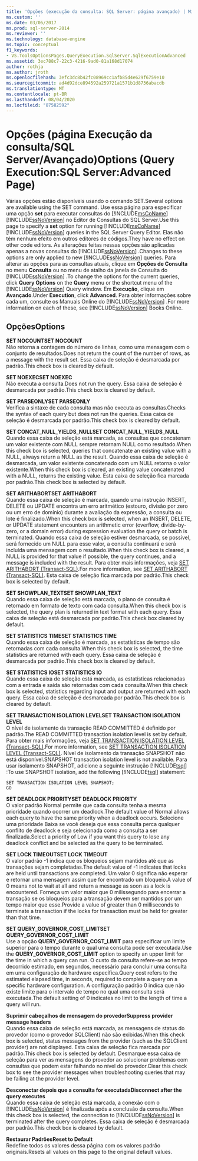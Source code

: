 ```yaml
---
title: 'Opções (execução da consulta: SQL Server: página avançado) | Microsoft Docs'
ms.custom: ''
ms.date: 03/06/2017
ms.prod: sql-server-2014
ms.reviewer: ''
ms.technology: database-engine
ms.topic: conceptual
f1_keywords:
- VS.ToolsOptionsPages.QueryExecution.SqlServer.SqlExecutionAdvanced
ms.assetid: 3ec788c7-22c3-4216-9ad0-81a168d17074
author: rothja
ms.author: jroth
ms.openlocfilehash: 3efc3dc8b42fc08969cc1afb85d4e629f6759e10
ms.sourcegitcommit: ad4d92dce894592a259721a1571b1d8736abacdb
ms.translationtype: MT
ms.contentlocale: pt-BR
ms.lasthandoff: 08/04/2020
ms.locfileid: "87582592"
---
```

# <a name="options-query-executionsql-serveradvanced-page"></a><span data-ttu-id="71b52-102">Opções (página Execução da consulta/SQL Server/Avançado)</span><span class="sxs-lookup"><span data-stu-id="71b52-102">Options (Query Execution:SQL Server:Advanced Page)</span></span>
  <span data-ttu-id="71b52-103">Várias opções estão disponíveis usando o comando SET.</span><span class="sxs-lookup"><span data-stu-id="71b52-103">Several options are available using the SET command.</span></span> <span data-ttu-id="71b52-104">Use essa página para especificar uma opção **set** para executar consultas do [!INCLUDE[msCoName](../includes/msconame-md.md)] [!INCLUDE[ssNoVersion](../includes/ssnoversion-md.md)] no Editor de Consultas do SQL Server.</span><span class="sxs-lookup"><span data-stu-id="71b52-104">Use this page to specify a **set** option for running [!INCLUDE[msCoName](../includes/msconame-md.md)] [!INCLUDE[ssNoVersion](../includes/ssnoversion-md.md)] queries in the SQL Server Query Editor.</span></span> <span data-ttu-id="71b52-105">Elas não têm nenhum efeito em outros editores de códigos.</span><span class="sxs-lookup"><span data-stu-id="71b52-105">They have no effect on other code editors.</span></span> <span data-ttu-id="71b52-106">As alterações feitas nessas opções são aplicadas apenas a novas consultas do [!INCLUDE[ssNoVersion](../includes/ssnoversion-md.md)] .</span><span class="sxs-lookup"><span data-stu-id="71b52-106">Changes to these options are only applied to new [!INCLUDE[ssNoVersion](../includes/ssnoversion-md.md)] queries.</span></span> <span data-ttu-id="71b52-107">Para alterar as opções para as consultas atuais, clique em **Opções de Consulta** no menu **Consulta** ou no menu de atalho da janela de Consulta do [!INCLUDE[ssNoVersion](../includes/ssnoversion-md.md)] .</span><span class="sxs-lookup"><span data-stu-id="71b52-107">To change the options for the current queries, click **Query Options** on the **Query** menu or the shortcut menu of the [!INCLUDE[ssNoVersion](../includes/ssnoversion-md.md)] Query window.</span></span> <span data-ttu-id="71b52-108">Em **Execução**, clique em **Avançado**.</span><span class="sxs-lookup"><span data-stu-id="71b52-108">Under **Execution**, click **Advanced**.</span></span> <span data-ttu-id="71b52-109">Para obter informações sobre cada um, consulte os Manuais Online do [!INCLUDE[ssNoVersion](../includes/ssnoversion-md.md)] .</span><span class="sxs-lookup"><span data-stu-id="71b52-109">For more information on each of these, see [!INCLUDE[ssNoVersion](../includes/ssnoversion-md.md)] Books Online.</span></span>  
  
## <a name="options"></a><span data-ttu-id="71b52-110">Opções</span><span class="sxs-lookup"><span data-stu-id="71b52-110">Options</span></span>  
 <span data-ttu-id="71b52-111">**SET NOCOUNT**</span><span class="sxs-lookup"><span data-stu-id="71b52-111">**SET NOCOUNT**</span></span>  
 <span data-ttu-id="71b52-112">Não retorna a contagem do número de linhas, como uma mensagem com o conjunto de resultados.</span><span class="sxs-lookup"><span data-stu-id="71b52-112">Does not return the count of the number of rows, as a message with the result set.</span></span> <span data-ttu-id="71b52-113">Essa caixa de seleção é desmarcada por padrão.</span><span class="sxs-lookup"><span data-stu-id="71b52-113">This check box is cleared by default.</span></span>  
  
 <span data-ttu-id="71b52-114">**SET NOEXEC**</span><span class="sxs-lookup"><span data-stu-id="71b52-114">**SET NOEXEC**</span></span>  
 <span data-ttu-id="71b52-115">Não executa a consulta.</span><span class="sxs-lookup"><span data-stu-id="71b52-115">Does not run the query.</span></span> <span data-ttu-id="71b52-116">Essa caixa de seleção é desmarcada por padrão.</span><span class="sxs-lookup"><span data-stu-id="71b52-116">This check box is cleared by default.</span></span>  
  
 <span data-ttu-id="71b52-117">**SET PARSEONLY**</span><span class="sxs-lookup"><span data-stu-id="71b52-117">**SET PARSEONLY**</span></span>  
 <span data-ttu-id="71b52-118">Verifica a sintaxe de cada consulta mas não executa as consultas.</span><span class="sxs-lookup"><span data-stu-id="71b52-118">Checks the syntax of each query but does not run the queries.</span></span> <span data-ttu-id="71b52-119">Essa caixa de seleção é desmarcada por padrão.</span><span class="sxs-lookup"><span data-stu-id="71b52-119">This check box is cleared by default.</span></span>  
  
 <span data-ttu-id="71b52-120">**SET CONCAT_NULL_YIELDS_NULL**</span><span class="sxs-lookup"><span data-stu-id="71b52-120">**SET CONCAT_NULL_YIELDS_NULL**</span></span>  
 <span data-ttu-id="71b52-121">Quando essa caixa de seleção está marcada, as consultas que concatenam um valor existente com NULL sempre retornam NULL como resultado.</span><span class="sxs-lookup"><span data-stu-id="71b52-121">When this check box is selected, queries that concatenate an existing value with a NULL, always return a NULL as the result.</span></span> <span data-ttu-id="71b52-122">Quando essa caixa de seleção é desmarcada, um valor existente concatenado com um NULL retorna o valor existente.</span><span class="sxs-lookup"><span data-stu-id="71b52-122">When this check box is cleared, an existing value concatenated with a NULL, returns the existing value.</span></span> <span data-ttu-id="71b52-123">Esta caixa de seleção fica marcada por padrão.</span><span class="sxs-lookup"><span data-stu-id="71b52-123">This check box is selected by default.</span></span>  
  
 <span data-ttu-id="71b52-124">**SET ARITHABORT**</span><span class="sxs-lookup"><span data-stu-id="71b52-124">**SET ARITHABORT**</span></span>  
 <span data-ttu-id="71b52-125">Quando essa caixa de seleção é marcada, quando uma instrução INSERT, DELETE ou UPDATE encontra um erro aritmético (estouro, divisão por zero ou um erro de domínio) durante a avaliação da expressão, a consulta ou lote é finalizado.</span><span class="sxs-lookup"><span data-stu-id="71b52-125">When this check box is selected, when an INSERT, DELETE, or UPDATE statement encounters an arithmetic error (overflow, divide-by-zero, or a domain error) during expression evaluation the query or batch is terminated.</span></span> <span data-ttu-id="71b52-126">Quando essa caixa de seleção estiver desmarcada, se possível, será fornecido um NULL para esse valor, a consulta continuará e será incluída uma mensagem com o resultado.</span><span class="sxs-lookup"><span data-stu-id="71b52-126">When this check box is cleared, a NULL is provided for that value if possible, the query continues, and a message is included with the result.</span></span> <span data-ttu-id="71b52-127">Para obter mais informações, veja [SET ARITHABORT &#40;Transact-SQL&#41;](/sql/t-sql/statements/set-arithabort-transact-sql).</span><span class="sxs-lookup"><span data-stu-id="71b52-127">For more information, see [SET ARITHABORT &#40;Transact-SQL&#41;](/sql/t-sql/statements/set-arithabort-transact-sql).</span></span> <span data-ttu-id="71b52-128">Esta caixa de seleção fica marcada por padrão.</span><span class="sxs-lookup"><span data-stu-id="71b52-128">This check box is selected by default.</span></span>  
  
 <span data-ttu-id="71b52-129">**SET SHOWPLAN_TEXT**</span><span class="sxs-lookup"><span data-stu-id="71b52-129">**SET SHOWPLAN_TEXT**</span></span>  
 <span data-ttu-id="71b52-130">Quando essa caixa de seleção está marcada, o plano de consulta é retornado em formato de texto com cada consulta.</span><span class="sxs-lookup"><span data-stu-id="71b52-130">When this check box is selected, the query plan is returned in text format with each query.</span></span> <span data-ttu-id="71b52-131">Essa caixa de seleção está desmarcada por padrão.</span><span class="sxs-lookup"><span data-stu-id="71b52-131">This check box cleared by default.</span></span>  
  
 <span data-ttu-id="71b52-132">**SET STATISTICS TIME**</span><span class="sxs-lookup"><span data-stu-id="71b52-132">**SET STATISTICS TIME**</span></span>  
 <span data-ttu-id="71b52-133">Quando essa caixa de seleção é marcada, as estatísticas de tempo são retornadas com cada consulta.</span><span class="sxs-lookup"><span data-stu-id="71b52-133">When this check box is selected, the time statistics are returned with each query.</span></span> <span data-ttu-id="71b52-134">Essa caixa de seleção é desmarcada por padrão.</span><span class="sxs-lookup"><span data-stu-id="71b52-134">This check box is cleared by default.</span></span>  
  
 <span data-ttu-id="71b52-135">**SET STATISTICS IO**</span><span class="sxs-lookup"><span data-stu-id="71b52-135">**SET STATISTICS IO**</span></span>  
 <span data-ttu-id="71b52-136">Quando essa caixa de seleção está marcada, as estatísticas relacionadas com a entrada e saída são retornadas com cada consulta.</span><span class="sxs-lookup"><span data-stu-id="71b52-136">When this check box is selected, statistics regarding input and output are returned with each query.</span></span> <span data-ttu-id="71b52-137">Essa caixa de seleção é desmarcada por padrão.</span><span class="sxs-lookup"><span data-stu-id="71b52-137">This check box is cleared by default.</span></span>  
  
 <span data-ttu-id="71b52-138">**SET TRANSACTION ISOLATION LEVEL**</span><span class="sxs-lookup"><span data-stu-id="71b52-138">**SET TRANSACTION ISOLATION LEVEL**</span></span>  
 <span data-ttu-id="71b52-139">O nível de isolamento da transação READ COMMITTED é definido por padrão.</span><span class="sxs-lookup"><span data-stu-id="71b52-139">The READ COMMITTED transaction isolation level is set by default.</span></span> <span data-ttu-id="71b52-140">Para obter mais informações, veja [SET TRANSACTION ISOLATION LEVEL &#40;Transact-SQL&#41;](/sql/t-sql/statements/set-transaction-isolation-level-transact-sql).</span><span class="sxs-lookup"><span data-stu-id="71b52-140">For more information, see [SET TRANSACTION ISOLATION LEVEL &#40;Transact-SQL&#41;](/sql/t-sql/statements/set-transaction-isolation-level-transact-sql).</span></span> <span data-ttu-id="71b52-141">Nível de isolamento da transação SNAPSHOT não está disponível.</span><span class="sxs-lookup"><span data-stu-id="71b52-141">SNAPSHOT transaction isolation level is not available.</span></span> <span data-ttu-id="71b52-142">Para usar isolamento SNAPSHOT, adicione a seguinte instrução [!INCLUDE[tsql](../includes/tsql-md.md)] :</span><span class="sxs-lookup"><span data-stu-id="71b52-142">To use SNAPSHOT isolation, add the following [!INCLUDE[tsql](../includes/tsql-md.md)] statement:</span></span>  
  
```  
SET TRANSACTION ISOLATION LEVEL SNAPSHOT;  
GO  
```  
  
 <span data-ttu-id="71b52-143">**SET DEADLOCK PRIORITY**</span><span class="sxs-lookup"><span data-stu-id="71b52-143">**SET DEADLOCK PRIORITY**</span></span>  
 <span data-ttu-id="71b52-144">O valor padrão Normal permite que cada consulta tenha a mesma prioridade quando ocorrer um deadlock.</span><span class="sxs-lookup"><span data-stu-id="71b52-144">The default value of Normal allows each query to have the same priority when a deadlock occurs.</span></span> <span data-ttu-id="71b52-145">Selecione uma prioridade Baixa se você deseja que essa consulta perca qualquer conflito de deadlock e seja selecionada como a consulta a ser finalizada.</span><span class="sxs-lookup"><span data-stu-id="71b52-145">Select a priority of Low if you want this query to lose any deadlock conflict and be selected as the query to be terminated.</span></span>  
  
 <span data-ttu-id="71b52-146">**SET LOCK TIMEOUT**</span><span class="sxs-lookup"><span data-stu-id="71b52-146">**SET LOCK TIMEOUT**</span></span>  
 <span data-ttu-id="71b52-147">O valor padrão -1 indica que os bloqueios sejam mantidos até que as transações sejam completadas.</span><span class="sxs-lookup"><span data-stu-id="71b52-147">The default value of -1 indicates that locks are held until transactions are completed.</span></span> <span data-ttu-id="71b52-148">Um valor 0 significa não esperar e retornar uma mensagem assim que for encontrado um bloqueio.</span><span class="sxs-lookup"><span data-stu-id="71b52-148">A value of 0 means not to wait at all and return a message as soon as a lock is encountered.</span></span> <span data-ttu-id="71b52-149">Forneça um valor maior que 0 milissegundo para encerrar a transação se os bloqueios para a transação devem ser mantidos por um tempo maior que esse.</span><span class="sxs-lookup"><span data-stu-id="71b52-149">Provide a value of greater than 0 milliseconds to terminate a transaction if the locks for transaction must be held for greater than that time.</span></span>  
  
 <span data-ttu-id="71b52-150">**SET QUERY_GOVERNOR_COST_LIMIT**</span><span class="sxs-lookup"><span data-stu-id="71b52-150">**SET QUERY_GOVERNOR_COST_LIMIT**</span></span>  
 <span data-ttu-id="71b52-151">Use a opção **QUERY_GOVERNOR_COST_LIMIT** para especificar um limite superior para o tempo durante o qual uma consulta pode ser executada.</span><span class="sxs-lookup"><span data-stu-id="71b52-151">Use the **QUERY_GOVERNOR_COST_LIMIT** option to specify an upper limit for the time in which a query can run.</span></span> <span data-ttu-id="71b52-152">O custo da consulta refere-se ao tempo decorrido estimado, em segundos, necessário para concluir uma consulta em uma configuração de hardware específica.</span><span class="sxs-lookup"><span data-stu-id="71b52-152">Query cost refers to the estimated elapsed time, in seconds, required to complete a query on a specific hardware configuration.</span></span> <span data-ttu-id="71b52-153">A configuração padrão 0 indica que não existe limite para o intervalo de tempo no qual uma consulta será executada.</span><span class="sxs-lookup"><span data-stu-id="71b52-153">The default setting of 0 indicates no limit to the length of time a query will run.</span></span>  
  
 <span data-ttu-id="71b52-154">**Suprimir cabeçalhos de mensagem do provedor**</span><span class="sxs-lookup"><span data-stu-id="71b52-154">**Suppress provider message headers**</span></span>  
 <span data-ttu-id="71b52-155">Quando essa caixa de seleção está marcada, as mensagens de status do provedor (como o provedor SQLClient) não são exibidas.</span><span class="sxs-lookup"><span data-stu-id="71b52-155">When this check box is selected, status messages from the provider (such as the SQLClient provider) are not displayed.</span></span> <span data-ttu-id="71b52-156">Esta caixa de seleção fica marcada por padrão.</span><span class="sxs-lookup"><span data-stu-id="71b52-156">This check box is selected by default.</span></span> <span data-ttu-id="71b52-157">Desmarque essa caixa de seleção para ver as mensagens do provedor ao solucionar problemas com consultas que podem estar falhando no nível do provedor.</span><span class="sxs-lookup"><span data-stu-id="71b52-157">Clear this check box to see the provider messages when troubleshooting queries that may be failing at the provider level.</span></span>  
  
 <span data-ttu-id="71b52-158">**Desconectar depois que a consulta for executada**</span><span class="sxs-lookup"><span data-stu-id="71b52-158">**Disconnect after the query executes**</span></span>  
 <span data-ttu-id="71b52-159">Quando essa caixa de seleção está marcada, a conexão com o [!INCLUDE[ssNoVersion](../includes/ssnoversion-md.md)] é finalizada após a conclusão da consulta.</span><span class="sxs-lookup"><span data-stu-id="71b52-159">When this check box is selected, the connection to [!INCLUDE[ssNoVersion](../includes/ssnoversion-md.md)] is terminated after the query completes.</span></span> <span data-ttu-id="71b52-160">Essa caixa de seleção é desmarcada por padrão.</span><span class="sxs-lookup"><span data-stu-id="71b52-160">This check box is cleared by default.</span></span>  
  
 <span data-ttu-id="71b52-161">**Restaurar Padrões**</span><span class="sxs-lookup"><span data-stu-id="71b52-161">**Reset to Default**</span></span>  
 <span data-ttu-id="71b52-162">Redefine todos os valores dessa página com os valores padrão originais.</span><span class="sxs-lookup"><span data-stu-id="71b52-162">Resets all values on this page to the original default values.</span></span>  
  
  
